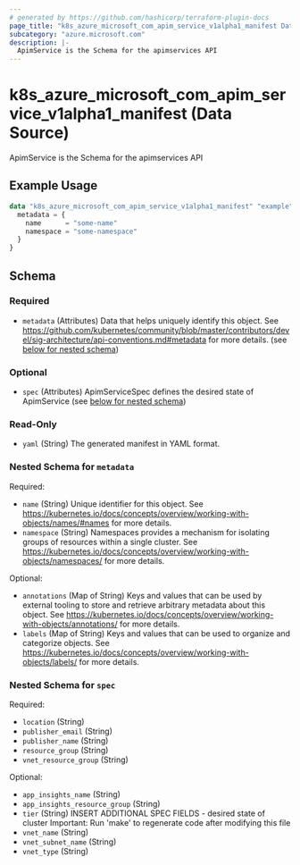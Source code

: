```yaml
---
# generated by https://github.com/hashicorp/terraform-plugin-docs
page_title: "k8s_azure_microsoft_com_apim_service_v1alpha1_manifest Data Source - terraform-provider-k8s"
subcategory: "azure.microsoft.com"
description: |-
  ApimService is the Schema for the apimservices API
---
```


# k8s_azure_microsoft_com_apim_service_v1alpha1_manifest (Data Source)

ApimService is the Schema for the apimservices API

## Example Usage

```terraform
data "k8s_azure_microsoft_com_apim_service_v1alpha1_manifest" "example" {
  metadata = {
    name      = "some-name"
    namespace = "some-namespace"
  }
}
```

<!-- schema generated by tfplugindocs -->
## Schema

### Required

- `metadata` (Attributes) Data that helps uniquely identify this object. See https://github.com/kubernetes/community/blob/master/contributors/devel/sig-architecture/api-conventions.md#metadata for more details. (see [below for nested schema](#nestedatt--metadata))

### Optional

- `spec` (Attributes) ApimServiceSpec defines the desired state of ApimService (see [below for nested schema](#nestedatt--spec))

### Read-Only

- `yaml` (String) The generated manifest in YAML format.

<a id="nestedatt--metadata"></a>
### Nested Schema for `metadata`

Required:

- `name` (String) Unique identifier for this object. See https://kubernetes.io/docs/concepts/overview/working-with-objects/names/#names for more details.
- `namespace` (String) Namespaces provides a mechanism for isolating groups of resources within a single cluster. See https://kubernetes.io/docs/concepts/overview/working-with-objects/namespaces/ for more details.

Optional:

- `annotations` (Map of String) Keys and values that can be used by external tooling to store and retrieve arbitrary metadata about this object. See https://kubernetes.io/docs/concepts/overview/working-with-objects/annotations/ for more details.
- `labels` (Map of String) Keys and values that can be used to organize and categorize objects. See https://kubernetes.io/docs/concepts/overview/working-with-objects/labels/ for more details.


<a id="nestedatt--spec"></a>
### Nested Schema for `spec`

Required:

- `location` (String)
- `publisher_email` (String)
- `publisher_name` (String)
- `resource_group` (String)
- `vnet_resource_group` (String)

Optional:

- `app_insights_name` (String)
- `app_insights_resource_group` (String)
- `tier` (String) INSERT ADDITIONAL SPEC FIELDS - desired state of cluster Important: Run 'make' to regenerate code after modifying this file
- `vnet_name` (String)
- `vnet_subnet_name` (String)
- `vnet_type` (String)
